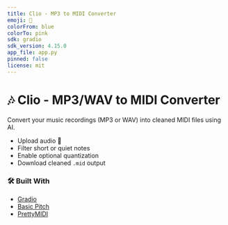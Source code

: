 ```yaml
---
title: Clio - MP3 to MIDI Converter
emoji: 🎼
colorFrom: blue
colorTo: pink
sdk: gradio
sdk_version: 4.15.0
app_file: app.py
pinned: false
license: mit
---
```


# 🎶 Clio - MP3/WAV to MIDI Converter

Convert your music recordings (MP3 or WAV) into cleaned MIDI files using AI.

- Upload audio 🎵
- Filter short or quiet notes
- Enable optional quantization
- Download cleaned `.mid` output

### 🛠 Built With

- [Gradio](https://gradio.app)
- [Basic Pitch](https://github.com/spotify/basic-pitch)
- [PrettyMIDI](https://github.com/craffel/pretty-midi)
